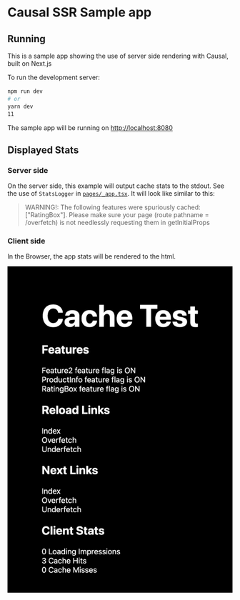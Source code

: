 # Causal SSR Sample app

## Running

This is a sample app showing the use of server side rendering with Causal, built on Next.js

To run the development server:

```bash
npm run dev
# or
yarn dev
11
```

The sample app will be running on [http://localhost:8080](http://localhost:8080)
​

## Displayed Stats

### Server side

On the server side, this example will output cache stats to the stdout. See the use of `StatsLogger` in [`pages/_app.tsx`](pages/_app.tsx). It will look like similar to this:

> WARNING!: The following features were spuriously cached: ["RatingBox"]. Please make sure your page (route pathname = /overfetch) is not needlessly requesting them in getInitialProps

### Client side

In the Browser, the app stats will be rendered to the html.

![html-view](./cache-stats.png)
